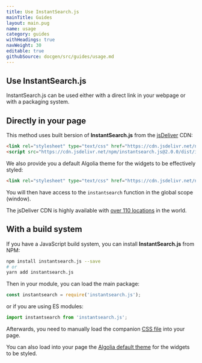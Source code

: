 ```yaml
---
title: Use InstantSearch.js
mainTitle: Guides
layout: main.pug
name: usage
category: guides
withHeadings: true
navWeight: 30
editable: true
githubSource: docgen/src/guides/usage.md
---
```


## Use InstantSearch.js

InstantSearch.js can be used either with a direct link in your webpage or with a packaging system.

## Directly in your page

This method uses built bersion of **InstantSearch.js** from the [jsDeliver](https://www.jsdelivr.com/) CDN:

```html
<link rel="stylesheet" type="text/css" href="https://cdn.jsdelivr.net/npm/instantsearch.js@2.0.0/dist/instantsearch.min.css">
<script src="https://cdn.jsdelivr.net/npm/instantsearch.js@2.0.0/dist/instantsearch.min.js"></script>
```

We also provide you a default Algolia theme for the widgets to be effectively styled:

```html
<link rel="stylesheet" type="text/css" href="https://cdn.jsdelivr.net/npm/instantsearch.js@2.0.0/dist/instantsearch-theme-algolia.min.css">
```

You will then have access to the `instantsearch` function in the global scope (window).

The jsDeliver CDN is highly available with [over 110 locations](https://www.jsdelivr.com/features/network-map) in the world.

## With a build system

If you have a JavaScript build system, you can install **InstantSearch.js** from NPM:

```sh
npm install instantsearch.js --save
# or
yarn add instantsearch.js
```

Then in your module, you can load the main package:

```javascript
const instantsearch = require('instantsearch.js');
```

or if you are using ES modules:

```javascript
import instantsearch from 'instantsearch.js';
```

Afterwards, you need to manually load the companion [CSS file](http://cdn.jsdelivr.net/npm/instantsearch.js@2.0.0/dist/instantsearch.min.css) into your page.

You can also load into your page the [Algolia default theme](https://cdn.jsdelivr.net/npm/instantsearch.js@2.0.0/dist/instantsearch-theme-algolia.min.css) for the widgets to be styled.

